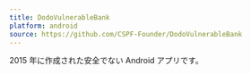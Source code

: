 ```yaml
---
title: DodoVulnerableBank
platform: android
source: https://github.com/CSPF-Founder/DodoVulnerableBank
---
```


2015 年に作成された安全でない Android アプリです。
